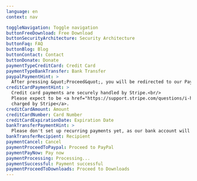 ```yaml
---
language: en
context: nav

toggleNavigation: Toggle navigation
buttonFreeDownload: Free Download
buttonSecurityArchitecture: Security Architecture
buttonFaq: FAQ
buttonBlog: Blog
buttonContact: Contact
buttonDonate: Donate
paymentTypeCreditCard: Credit Card
paymentTypeBankTransfer: Bank Transfer
paypalPaymentHint: >
  After pressing &quot;Proceed&quot;, you will be redirected to our PayPal site.
creditCardPaymentHint: >
  Credit card payments are securely handled by Stripe.<br/>
  Please expect to be <a href="https://support.stripe.com/questions/i-have-a-charge-on-my-card-from-stripe-but-i-m-not-a-stripe-user" target="_blank">
  charged by Stripe</a>.
creditCardAmount: Amount
creditCardNumber: Card Number
creditCardExpirationDate: Expiration Date
bankTransferPaymentHint: >
  Please don't set up recurring payments yet, as our bank account will change soon due to legal reasons.
bankTransferRecipient: Recipient
paymentCancel: Cancel
paymentProceedToPaypal: Proceed to PayPal
paymentPayNow: Pay now
paymentProcessing: Processing...
paymentSuccessful: Payment successful
paymentProceedToDownloads: Proceed to Downloads
---
```

